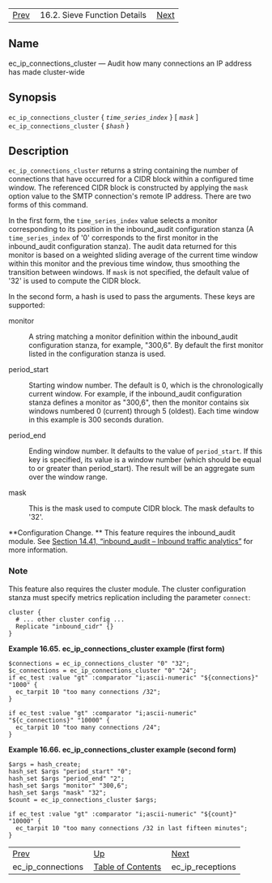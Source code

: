 |     |     |     |
| --- | --- | --- |
| [Prev](sieve.ref.ec_ip_connections)  | 16.2. Sieve Function Details |  [Next](sieve.ref.ec_ip_receptions) |

<a name="sieve.ref.ec_ip_connections_cluster"></a>
## Name

ec_ip_connections_cluster — Audit how many connections an IP address has made cluster-wide

## Synopsis

`ec_ip_connections_cluster` { *`time_series_index`* } [ *`mask`* ]
`ec_ip_connections_cluster` { *`$hash`* }

<a name="idp30020960"></a>
## Description

`ec_ip_connections_cluster` returns a string containing the number of connections that have occurred for a CIDR block within a configured time window. The referenced CIDR block is constructed by applying the `mask` option value to the SMTP connection's remote IP address. There are two forms of this command.

In the first form, the `time_series_index` value selects a monitor corresponding to its position in the inbound_audit configuration stanza (A `time_series_index` of '0' corresponds to the first monitor in the inbound_audit configuration stanza). The audit data returned for this monitor is based on a weighted sliding average of the current time window within this monitor and the previous time window, thus smoothing the transition between windows. If `mask` is not specified, the default value of '32' is used to compute the CIDR block.

In the second form, a hash is used to pass the arguments. These keys are supported:

<dl className="variablelist">

<dt>monitor</dt>

<dd>

A string matching a monitor definition within the inbound_audit configuration stanza, for example, "300,6". By default the first monitor listed in the configuration stanza is used.

</dd>

<dt>period_start</dt>

<dd>

Starting window number. The default is 0, which is the chronologically current window. For example, if the inbound_audit configuration stanza defines a monitor as "300,6", then the monitor contains six windows numbered 0 (current) through 5 (oldest). Each time window in this example is 300 seconds duration.

</dd>

<dt>period_end</dt>

<dd>

Ending window number. It defaults to the value of `period_start`. If this key is specified, its value is a window number (which should be equal to or greater than period_start). The result will be an aggregate sum over the window range.

</dd>

<dt>mask</dt>

<dd>

This is the mask used to compute CIDR block. The mask defaults to '32'.

</dd>

</dl>

**Configuration Change. ** This feature requires the inbound_audit module. See [Section 14.41, “inbound_audit – Inbound traffic analytics”](modules.inbound_audit "14.41. inbound_audit – Inbound traffic analytics") for more information.

### Note

This feature also requires the cluster module. The cluster configuration stanza must specify metrics replication including the parameter `connect`:

```
cluster {
  # ... other cluster config ...
  Replicate "inbound_cidr" {}
}
```
<a name="example.ec_ip_connections.cluster"></a>

**Example 16.65. ec_ip_connections_cluster example (first form)**

```
$connections = ec_ip_connections_cluster "0" "32";
$c_connections = ec_ip_connections_cluster "0" "24";
if ec_test :value "gt" :comparator "i;ascii-numeric" "${connections}" "1000" {
  ec_tarpit 10 "too many connections /32";
}

if ec_test :value "gt" :comparator "i;ascii-numeric" "${c_connections}" "10000" {
  ec_tarpit 10 "too many connections /24";
}
```

<a name="example.ec_ip_connections.cluster.second"></a>

**Example 16.66. ec_ip_connections_cluster example (second form)**

```
$args = hash_create;
hash_set $args "period_start" "0";
hash_set $args "period_end" "2";
hash_set $args "monitor" "300,6";
hash_set $args "mask" "32";
$count = ec_ip_connections_cluster $args;

if ec_test :value "gt" :comparator "i;ascii-numeric" "${count}" "10000" {
  ec_tarpit 10 "too many connections /32 in last fifteen minutes";
}
```


|     |     |     |
| --- | --- | --- |
| [Prev](sieve.ref.ec_ip_connections)  | [Up](sieve.ref.files) |  [Next](sieve.ref.ec_ip_receptions) |
| ec_ip_connections  | [Table of Contents](index) |  ec_ip_receptions |

